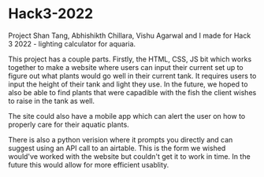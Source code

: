 # Hack3-2022
Project Shan Tang, Abhishikth Chillara, Vishu Agarwal and I made for Hack 3 2022 - lighting calculator for aquaria.

This project has a couple parts. Firstly, the HTML, CSS, JS bit which works together to make a website where users can input their current set up to figure out what plants would go well in their current tank. It requires users to input the height of their tank and light they use. In the future, we hoped to also be able to find plants that were capadible with the fish the client wishes to raise in the tank as well.

The site could also have a mobile app which can alert the user on how to properly care for their aquatic plants. 

There is also a python verision where it prompts you directly and can suggest using an API call to an airtable. This is the form we wished would've worked with the website but couldn't get it to work in time. In the future this would allow for more efficient usablity. 

